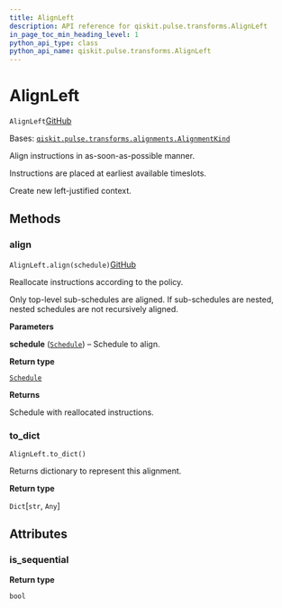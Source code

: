 ```yaml
---
title: AlignLeft
description: API reference for qiskit.pulse.transforms.AlignLeft
in_page_toc_min_heading_level: 1
python_api_type: class
python_api_name: qiskit.pulse.transforms.AlignLeft
---
```


# AlignLeft

<span id="qiskit.pulse.transforms.AlignLeft" />

`AlignLeft`[GitHub](https://github.com/qiskit/qiskit/tree/stable/0.39/qiskit/pulse/transforms/alignments.py "view source code")

Bases: [`qiskit.pulse.transforms.alignments.AlignmentKind`](pulse#qiskit.pulse.transforms.AlignmentKind "qiskit.pulse.transforms.alignments.AlignmentKind")

Align instructions in as-soon-as-possible manner.

Instructions are placed at earliest available timeslots.

Create new left-justified context.

## Methods

### align

<span id="qiskit.pulse.transforms.AlignLeft.align" />

`AlignLeft.align(schedule)`[GitHub](https://github.com/qiskit/qiskit/tree/stable/0.39/qiskit/pulse/transforms/alignments.py "view source code")

Reallocate instructions according to the policy.

Only top-level sub-schedules are aligned. If sub-schedules are nested, nested schedules are not recursively aligned.

**Parameters**

**schedule** ([`Schedule`](qiskit.pulse.Schedule "qiskit.pulse.schedule.Schedule")) – Schedule to align.

**Return type**

[`Schedule`](qiskit.pulse.Schedule "qiskit.pulse.schedule.Schedule")

**Returns**

Schedule with reallocated instructions.

### to\_dict

<span id="qiskit.pulse.transforms.AlignLeft.to_dict" />

`AlignLeft.to_dict()`

Returns dictionary to represent this alignment.

**Return type**

`Dict`\[`str`, `Any`]

## Attributes

<span id="qiskit.pulse.transforms.AlignLeft.is_sequential" />

### is\_sequential

**Return type**

`bool`

